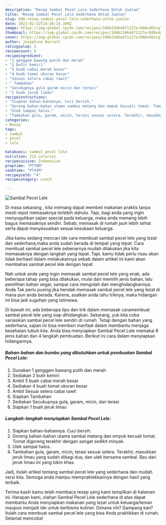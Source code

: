 ```yaml
---
description: "Resep Sambal Pecel Lele Sederhana Untuk Jualan"
title: "Resep Sambal Pecel Lele Sederhana Untuk Jualan"
slug: 606-resep-sambal-pecel-lele-sederhana-untuk-jualan
date: 2021-02-22T14:30:24.349Z
image: https://img-global.cpcdn.com/recipes/106b2346e6f1127e/680x482cq70/sambal-pecel-lele-foto-resep-utama.jpg
thumbnail: https://img-global.cpcdn.com/recipes/106b2346e6f1127e/680x482cq70/sambal-pecel-lele-foto-resep-utama.jpg
cover: https://img-global.cpcdn.com/recipes/106b2346e6f1127e/680x482cq70/sambal-pecel-lele-foto-resep-utama.jpg
author: Josephine Barrett
ratingvalue: 3
reviewcount: 8
recipeingredient:
- "1 genggam bawang putih dan merah"
- "2 butir kemiri"
- "5 buah cabai merah besar"
- "4 buah tomat ukuran besar"
- "Sesuai selera cabai rawit"
- " Tambahan"
- "Secukupnya gula garam micin dan terasi"
- "1 buah jeruk limau"
recipeinstructions:
- "Siapkan bahan-bahannya. Cuci bersih."
- "Goreng bahan-bahan utama sambai matang dan empuk kecuali tomat. Tomat digoreng terakhir dengan sangat sedikit minyak."
- "Ulek sampai halus."
- "Tambahan gula, garam, micin, terasi sesuai selera. Terakhir, masukkan jeruk limau yang sudah dibagi dua, dan ulek bersama sambal. Bau dari jeruk limau ini yang bikin khas."
categories:
- Resep
tags:
- sambal
- pecel
- lele

katakunci: sambal pecel lele 
nutrition: 213 calories
recipecuisine: Indonesian
preptime: "PT39M"
cooktime: "PT43M"
recipeyield: "4"
recipecategory: Lunch

---
```



![Sambal Pecel Lele](https://img-global.cpcdn.com/recipes/106b2346e6f1127e/680x482cq70/sambal-pecel-lele-foto-resep-utama.jpg)

Di masa  sekarang , kita memang dapat membeli makanan praktis tanpa mesti repot memasaknya terlebih dahulu. Tapi, bagi anda yang ingin menyuguhkan sajian special pada keluarga, maka anda memang lebih bagus memasaknya sendiri. Sebab, memasak di rumah jauh lebih sehat serta dapat menyesuaikan sesuai kesukaan keluarga.

Jika kamu sedang mencari ide cara membuat sambal pecel lele yang lezat dan sederhana,maka anda sudah berada di tempat yang tepat. Cara membuat sambal pecel lele  sebenarnya mudah dilakukan jika kita memasaknya dengan langkah yang tepat. Tapi, kamu tidak perlu risau akan tidak berhasil dalam melakukannya 
sebab dalam artikel ini kami akan membahas sambal pecel lele dengan tepat.  



Nah untuk anda yang ingin memasak sambal pecel lele yang enak, ada beberapa tahap yang bisa dilakukan, mulai dari memilih jenis bahan, lalu pemilihan bahan segar, sampai cara mengolah dan menghidangkannya. Anda Tak perlu pusing jika hendak memasak sambal pecel lele yang lezat di mana pun anda berada. Karena, asalkan anda  tahu triknya, maka hidangan ini bisa jadi suguhan yang istimewa.

Di bawah ini, ada beberapa tips dan trik dalam memasak caramembuat sambal pecel lele yang siap dihidangkan. Sekarang, yuk kita coba variasikan sambal pecel lele sendiri di rumah. Tetap dengan bahan yang sederhana, sajian ini bisa memberi manfaat dalam membantu menjaga kesehatan tubuh kita. Anda bisa menyiapkan Sambal Pecel Lele memakai 8 jenis bahan dan 4 langkah pembuatan. Berikut ini cara dalam menyiapkan hidangannya.

<!--inarticleads1-->

##### Bahan-bahan dan bumbu yang dibutuhkan untuk pembuatan Sambal Pecel Lele:

1. Gunakan 1 genggam bawang putih dan merah
1. Sediakan 2 butir kemiri
1. Ambil 5 buah cabai merah besar
1. Sediakan 4 buah tomat ukuran besar
1. Ambil Sesuai selera cabai rawit
1. Siapkan  Tambahan
1. Sediakan Secukupnya gula, garam, micin, dan terasi
1. Siapkan 1 buah jeruk limau




<!--inarticleads2-->

##### Langkah-langkah menyiapkan Sambal Pecel Lele:

1. Siapkan bahan-bahannya. Cuci bersih.
1. Goreng bahan-bahan utama sambai matang dan empuk kecuali tomat. Tomat digoreng terakhir dengan sangat sedikit minyak.
1. Ulek sampai halus.
1. Tambahan gula, garam, micin, terasi sesuai selera. Terakhir, masukkan jeruk limau yang sudah dibagi dua, dan ulek bersama sambal. Bau dari jeruk limau ini yang bikin khas.




Jadi, itulah artikel tentang  sambal pecel lele  yang sederhana dan mudah versi kita. Semoga anda mampu mempraktekkannya dengan hasil yang terbaik. 

Terima kasih kamu telah membaca resep yang kami tampilkan di halaman ini. Harapan kami, olahan  Sambal Pecel Lele sederhana di atas dapat membantu Anda menyiapkan makanan yang lezat untuk keluarga/teman maupun menjadi ide untuk berbisnis kuliner. Gimana nih? Gampang kan? Itulah cara membuat sambal pecel lele yang bisa Anda praktikkan di rumah. Selamat mencoba!

